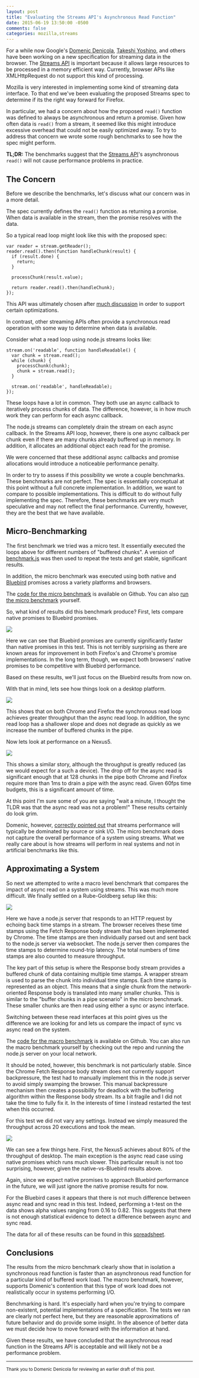 ```yaml
---
layout: post
title: "Evaluating the Streams API's Asynchronous Read Function"
date: 2015-06-19 13:50:00 -0500
comments: false
categories: mozilla,streams
---
```


For a while now Google's [Domenic Denicola][], [Takeshi Yoshino][], and others have been
working on a new specification for streaming data in the browser.  The
[Streams API][] is important because it allows large resources to be processed
in a memory efficient way.  Currently, browser APIs like XMLHttpRequest do not
support this kind of processing.

Mozilla is very interested in implementing some kind of streaming data interface.
To that end we've been evaluating the proposed Streams spec to determine if its
the right way forward for Firefox.

In particular, we had a concern about how the proposed `read()` function was
defined to always be asynchronous and return a promise.  Given how often data
is `read()` from a stream, it seemed like this might introduce excessive overhead
that could not be easily optimized away.  To try to address that concern we wrote
some rough benchmarks to see how the spec might perform.

**TL;DR:** The benchmarks suggest that the [Streams API][]'s asynchronous
`read()` will not cause performance problems in practice.

<!-- more -->

The Concern
-----------

Before we describe the benchmarks, let's discuss what our concern was in a
more detail.

The spec currently defines the `read()` function as returning a promise.  When
data is available in the stream, then the promise resolves with the data.

So a typical read loop might look like this with the proposed spec:

```
var reader = stream.getReader();
reader.read().then(function handleChunk(result) {
  if (result.done) {
    return;
  }

  processChunk(result.value);

  return reader.read().then(handleChunk);
});
```

This API was ultimately chosen after [much discussion][] in order to support
certain optimizations.

In contrast, other streaming APIs often provide a synchronous read operation
with some way to determine when data is available.

Consider what a read loop using node.js streams looks like:

```
stream.on('readable', function handleReadable() {
  var chunk = stream.read();
  while (chunk) {
    processChunk(chunk);
    chunk = stream.read();
  }

  stream.on('readable', handleReadable);
});
```

These loops have a lot in common.  They both use an async callback to iteratively
process chunks of data.  The difference, however, is in how much work they can
perform for each async callback.

The node.js streams can completely drain the stream on each async callback.  In the
Streams API loop, however, there is one async callback per chunk even if there are
many chunks already buffered up in memory.  In addition, it allocates an additional
object each read for the promise.

We were concerned that these additional async callbacks and promise allocations
would introduce a noticeable performance penalty.

In order to try to assess if this possibility we wrote a couple benchmarks.  These
benchmarks are not perfect.  The spec is essentially conceptual at this point without
a full concrete implementation.  In addition, we want to compare to possible
implementations.  This is difficult to do without fully implementing the spec.
Therefore, these benchmarks are very much speculative and may not reflect the final
performance.  Currently, however, they are the best that we have available.

Micro-Benchmarking
------------------

The first benchmark we tried was a micro test.  It essentially executed the loops
above for different numbers of "buffered chunks".  A version of [benchmark.js][] was
then used to repeat the tests and get stable, significant results.

In addition, the micro benchmark was executed using both native and [Bluebird][]
promises across a variety platforms and browsers.

The [code for the micro benchmark][] is available on Github.  You can also
[run the micro benchmark][] yourself.

So, what kind of results did this benchmark produce?  First, lets compare native
promises to Bluebird promises.

<img class="center-block" src="/images/streams-micro-promise-type-chart.png"/>

Here we can see that Bluebird promises are currently significantly faster than
native promises in this test.  This is not terribly surprising as there are
known areas for improvement in both Firefox's and Chrome's promise
implementations.  In the long term, though, we expect both browsers' native
promises to be competitive with Bluebird performance.

Based on these results, we'll just focus on the Bluebird results from now on.

With that in mind, lets see how things look on a desktop platform.

<img class="center-block" src="/images/streams-micro-desktop-chart.png"/>

This shows that on both Chrome and Firefox the synchronous read loop achieves
greater throughput than the async read loop.  In addition, the sync read loop
has a shallower slope and does not degrade as quickly as we increase the number
of buffered chunks in the pipe.

Now lets look at performance on a Nexus5.

<img class="center-block" src="/images/streams-micro-mobile-chart.png"/>

This shows a similar story, although the throughput is greatly reduced (as
we would expect for a such a device).  The drop off for the async read is
significant enough that at 128 chunks in the pipe both Chrome and Firefox
require more than 1ms to drain a pipe with the async read.  Given 60fps
time budgets, this is a significant amount of time.

At this point I'm sure some of you are saying "wait a minute, I thought the
TLDR was that the async read was not a problem!"  These results certainly do
look grim.

Domenic, however, [correctly pointed out][] that streams performance will
typically be dominated by source or sink I/O.  The micro benchmark does
not capture the overall performance of a system using streams.  What we
really care about is how streams will perform in real systems and not in
artificial benchmarks like this.

Approximating a System
----------------------

So next we attempted to write a macro level benchmark that compares the
impact of async read on a system using streams.  This was much more difficult.
We finally settled on a Rube-Goldberg setup like this:

<img class="center-block" src="/images/streams-macro-benchmark-diagram.png"/>

Here we have a node.js server that responds to an HTTP request by echoing
back time stamps in a stream.  The browser receives these time stamps using
the Fetch Response body stream that has been implemented by Chrome.  The
time stamps are then individually parsed out and sent back to the node.js server
via websocket.  The node.js server then compares the time stamps to determine
round-trip latency.  The total numbers of time stamps are also counted to
measure throughput.

The key part of this setup is where the Response body stream provides a buffered
chunk of data containing multiple time stamps.  A wrapper stream is used to parse
the chunk into individual time stamps.  Each time stamp is represented as an
object.  This means that a single chunk from the network-oriented Response body
is translated into many smaller chunks.  This is similar to the "buffer chunks in
a pipe scenario" in the micro benchmark.  These smaller chunks are then read
using either a sync or async interface.

Switching between these read interfaces at this point gives us the difference we
are looking for and lets us compare the impact of sync vs async read on the
system.

The [code for the macro benchmark][] is available on Github.  You can also
run the macro benchmark yourself by checking out the repo and running the
node.js server on your local network.

It should be noted, however, this benchmark is not particularly stable.  Since
the Chrome Fetch Response body stream does not currently support backpressure, the test
had to manually implement this in the node.js server to avoid simply swamping
the browser.  This manual backpressure mechanism then creates a possibility for
deadlock with the buffering algorithm within the Response body stream.  Its
a bit fragile and I did not take the time to fully fix it.  In the interests of
time I instead restarted the test when this occurred.

For this test we did not vary any settings.  Instead we simply measured
the throughput across 20 executions and took the mean.

<img class="center-block" src="/images/streams-macro-throughput-chart.png"/>

We can see a few things here.  First, the Nexus5 achieves about 80% of the
throughput of desktop.  The main exception is the async read case using
native promises which runs much slower.  This particular result is not too
surprising, however, given the native-vs-Bluebird results above.

Again, since we expect native promises to approach Bluebird performance in the
future, we will just ignore the native promise results for now.

For the Bluebird cases it appears that there is not much difference between
async read and sync read in this test.  Indeed, performing a t-test on the
data shows alpha values ranging from 0.16 to 0.82.  This suggests that there is
not enough statistical evidence to detect a difference between async and
sync read.

The data for all of these results can be found in this [spreadsheet][].

Conclusions
-----------

The results from the micro benchmark clearly show that in isolation a synchronous
read function is faster than an asynchronous read function for a particular
kind of buffered work load.  The macro benchmark, however, supports Domenic's
contention that this type of work load does not realistically occur in systems
performing I/O.

Benchmarking is hard.  It's especially hard when you're trying to compare
non-existent, potential implementations of a specification.  The tests we
ran are clearly not perfect here, but they are reasonable approximations of future
behavior and do provide some insight.  In the absence of better data we must
decide how to move forward with the information at hand.

Given these results, we have concluded that the asynchronous read function in the
Streams API is acceptable and will likely not be a performance problem.

----

<small>Thank you to Domenic Denicola for reviewing an earlier draft of this
post.</small>

[Domenic Denicola]: https://twitter.com/domenic
[Takeshi Yoshino]: https://twitter.com/ysnysnysn
[Streams API]: https://streams.spec.whatwg.org/
[much discussion]: https://github.com/whatwg/streams/issues/253
[benchmark.js]: http://benchmarkjs.com/
[Bluebird]: https://github.com/petkaantonov/bluebird
[code for the micro benchmark]: https://github.com/wanderview/streams-promise-read
[run the micro benchmark]: https://blog.wanderview.com/streams-promise-read/
[correctly pointed out]: https://github.com/whatwg/streams/issues/320#issuecomment-91424200
[code for the macro benchmark]: https://github.com/wanderview/streams-time-echo
[spreadsheet]: https://docs.google.com/spreadsheets/d/1rl6mbD2z1x1bgJLD6y9KJLYWjppB7BujfiWvUMjYTVs/edit?usp=sharing
